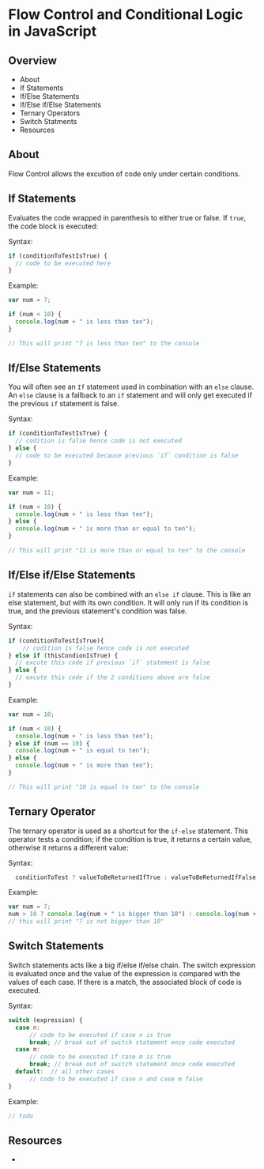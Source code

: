 # Flow Control and Conditional Logic in JavaScript

## Overview

* About
* If Statements
* If/Else Statements
* If/Else if/Else Statements
* Ternary Operators
* Switch Statments
* Resources

## About

Flow Control allows the excution of code only under certain conditions.

## If Statements

Evaluates the code wrapped in parenthesis to either true or false. If `true`, the code block is executed: 

Syntax:

```javascript
if (conditionToTestIsTrue) {
  // code to be executed here
}
```

Example:

```javascript
var num = 7;

if (num < 10) {
  console.log(num + " is less than ten");
}

// This will print "7 is less than ten" to the console
```

## If/Else Statements

You will often see an `If` statement used in combination with an  `else` clause. An `else` clause is a fallback to an `if` statement and will only get executed if the previous `if` statement is false.
    
Syntax:

```javascript
if (conditionToTestIsTrue) {
  // codition is false hence code is not executed
} else {
  // code to be executed because previous `if` condition is false
}
```

Example:

```javascript
var num = 11;

if (num < 10) {
  console.log(num + " is less than ten");
} else {
  console.log(num + " is more than or equal to ten");
}

// This will print "11 is more than or equal to ten" to the console
```

## If/Else if/Else Statements

`if` statements can also be combined with an `else if` clause. This is like an else statement, but with its own condition. It will only run if its condition is true, and the previous statement's condition was false.

Syntax:

```javascript
if (conditionToTestIsTrue){
    // codition is false hence code is not executed
} else if (thisCondionIsTrue) {
  // excute this code if previous `if` statement is false
} else {
  // excute this code if the 2 conditions above are false
}
```

Example:

```javascript
var num = 10;

if (num < 10) {
  console.log(num + " is less than ten");
} else if (num == 10) {
  console.log(num + " is equal to ten");
} else {
  console.log(num + " is more than ten");
}

// This will print "10 is equal to ten" to the console
```

## Ternary Operator

The ternary operator is used as a shortcut for the `if-else` statement. This operator tests a condition; if the condition is true, it returns a certain value, otherwise it returns a different value:

Syntax:

```javascript
  conditionToTest ? valueToBeReturnedIfTrue : valueToBeReturnedIfFalse
```

Example:

```javascript
var num = 7;
num > 10 ? console.log(num + " is bigger than 10") : console.log(num + " is not bigger than 10");
// this will print "7 is not bigger than 10"
```

## Switch Statements

Switch statements acts like a big if/else if/else chain. The switch expression is evaluated once and the value of the expression is compared with the values of each case. If there is a match, the associated block of code is executed.

Syntax:

```javascript
switch (expression) {
  case n:
      // code to be executed if case n is true
      break; // break out of switch statement once code executed
  case m:
      // code to be executed if case m is true
      break; // break out of switch statement once code executed
  default:  // all other cases
      // code to be executed if case n and case m false
}
```
  
Example:

```javascript
// todo
```

## Resources

* []()
